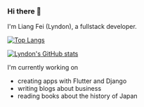 ### Hi there 👋

I'm Liang Fei (Lyndon), a fullstack developer.

[![Top Langs](https://github-readme-stats.vercel.app/api/top-langs/?username=liangfeidotme&layout=compact&hide=javascript,html)](https://github.com/anuraghazra/github-readme-stats)

[![Lyndon's GitHub stats](https://github-readme-stats.vercel.app/api?username=liangfeidotme)](https://github.com/anuraghazra/github-readme-stats)

I'm currently working on 
- creating apps with Flutter and Django
- writing blogs about business
- reading books about the history of Japan
